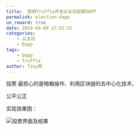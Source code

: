 ```yaml
---
title:  使用Truffle开发以太坊投票DAPP
permalink: election-dapp
un_reward: true
date: 2019-04-09 17:51:31
categories: 
    - 以太坊
    - Dapp
tags:
    - Dapp
    - Truffle
author: Tiny熊
---
```



投票 最担心的是暗箱操作、利用区块链的去中心化技术，

公平公正


实现效果图：

![投票界面及结果](https://img.learnblockchain.cn/2019/15548051127201.jpg!wl)







